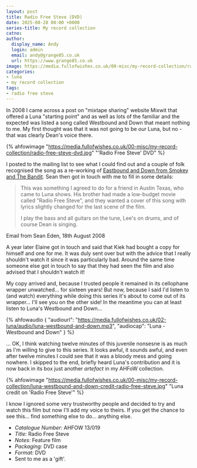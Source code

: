 ```yaml
---
layout: post
title: Radio Free Steve (DVD)
date: 2025-08-28 00:00 +0000
series-title: My record collection
catno:
author:
  display_name: Andy
  login: admin
  email: andy@grange85.co.uk
  url: https://www.grange85.co.uk
image: https://media.fullofwishes.co.uk/00-misc/my-record-collection/radio-free-steve-dvd.jpg
categories:
- luna
- my record collection
tags:
- radio free steve
---
```

In 2008 I came across a post on "mixtape sharing" website Mixwit that offered a Luna "starting point" and as well as lots of the familiar and the expected was listed a song called Westbound and Down that meant nothing to me. My first thought was that it was not going to be _our_ Luna, but no - that was clearly Dean's voice there.

{% ahfowimage "https://media.fullofwishes.co.uk/00-misc/my-record-collection/radio-free-steve-dvd.jpg" "'Radio Free Steve' DVD" %}

I posted to the mailing list to see what I could find out and a couple of folk recognised the song as a re-working of [Eastbound and Down from Smokey and The Bandit](https://www.youtube.com/watch?v=U1wvnJ22V1Q). Sean then got in touch with me to fill in some details:

<blockquote>
<p>This was something I agreed to do for a friend in Austin Texas, who came to Luna shows. His brother had made a low-budget movie called "Radio Free Steve", and they wanted a cover of this song with lyrics slightly changed for the last scene of the film.</p>

<p>I play the bass and all guitars on the tune, Lee's on drums, and of course Dean is singing.</p>
</blockquote>
<p class="caption">Email from Sean Eden, 18th August 2008</p>

A year later Elaine got in touch and said that Kiek had bought a copy for himself and one for me. It was duly sent over but with the advice that I really shouldn't watch it since it was particularly bad. Around the same time someone else got in touch to say that they had seen the film and also advised that I shouldn't watch it!

My copy arrived and, because I trusted people it remained in its cellophane wrapper unwatched... for sixteen years! But now, because I said I'd listen to (and watch) everything while doing this series it's about to come out of its wrapper... I'll see you on the other side! In the meantime you can at least listen to Luna's Westbound and Down...

{% ahfowaudio {
"audiourl": "https://media.fullofwishes.co.uk/02-luna/audio/luna-westbound-and-down.mp3",
"audiocap": "Luna - Westbound and Down"
} %}

... OK, I think watching twelve minutes of this juvenile nonsesne is as much as I'm willing to give to this series. It looks awful, it sounds awful, and even after twelve minutes I could see that it was a bloody mess and going nowhere. I skipped to the end, briefly heard Luna's contribution and it is now back in its box just another _artefact_ in my AHFoW collection.

{% ahfowimage "https://media.fullofwishes.co.uk/00-misc/my-record-collection/luna-westbound-and-down-credit-radio-free-steve.jpg" "Luna credit on 'Radio Free Steve'" %}

I know I ignored some very trustworthy people and decided to try and watch this film but now I'll add my voice to theirs. If you get the chance to see this... find something else to do... anything else.

 - *Catalogue Number:* AHFOW 13/019
 - *Title:* Radio Free Steve
 - *Notes:* Feature film
 - *Packaging:* DVD case
 - *Format:* DVD
 - Sent to me as a 'gift'.
